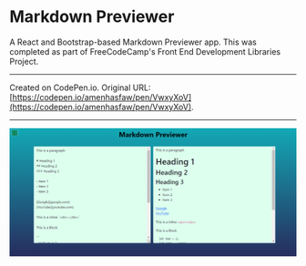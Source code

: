 # Markdown Previewer

A React and Bootstrap-based Markdown Previewer app. This was completed as part of FreeCodeCamp's Front End Development Libraries Project.

---

Created on CodePen.io. Original URL: [https://codepen.io/amenhasfaw/pen/VwxyXoV](https://codepen.io/amenhasfaw/pen/VwxyXoV).

---

![Screenshot](https://github.com/amenhasfaw/Markdown-Previewer-FCC/blob/master/Screenshot.png)

